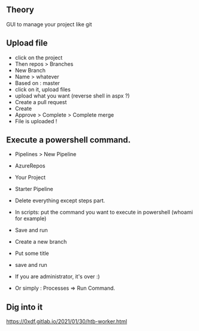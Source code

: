 ## Theory

GUI to manage your project like git

## Upload file

- click on the project 
- Then repos > Branches
- New Branch
- Name > whatever
- Based on : master
- click on it, upload files
- upload what you want (reverse shell in aspx ?)
- Create a pull request
- Create
- Approve > Complete > Complete merge
- File is uploaded !


## Execute a powershell command.


- Pipelines > New Pipeline
- AzureRepos
- Your Project
- Starter Pipeline
- Delete everything except steps part.
- In scripts: put the command you want to execute in powershell (whoami for example)
- Save and run
- Create a new branch 
- Put some title
- save and run
- If you are administrator, it's over :)

- Or simply : Processes => Run Command.

## Dig into it

https://0xdf.gitlab.io/2021/01/30/htb-worker.html